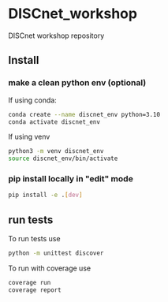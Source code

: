 # DISCnet_workshop
DISCnet workshop repository

## Install

### make a clean python env (optional)
If using conda:

```bash
conda create --name discnet_env python=3.10
conda activate discnet_env
```

If using venv

```bash
python3 -m venv discnet_env
source discnet_env/bin/activate
```

### pip install locally in "edit" mode

```bash
pip install -e .[dev]
```

## run tests
To run tests use
```bash
python -m unittest discover
```

To run with coverage use
```bash
coverage run
coverage report
```

